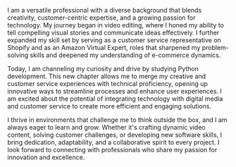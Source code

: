 I am a versatile professional with a diverse background that blends creativity, customer-centric expertise, and a growing passion for technology. My journey began in video editing, where I honed my ability to tell compelling visual stories and communicate ideas effectively. I further expanded my skill set by serving as a customer service representative on Shopify and as an Amazon Virtual Expert, roles that sharpened my problem-solving skills and deepened my understanding of e-commerce dynamics.

Today, I am channeling my curiosity and drive by studying Python development. This new chapter allows me to merge my creative and customer service experiences with technical proficiency, opening up innovative ways to streamline processes and enhance user experiences. I am excited about the potential of integrating technology with digital media and customer service to create more efficient and engaging solutions.

I thrive in environments that challenge me to think outside the box, and I am always eager to learn and grow. Whether it's crafting dynamic video content, solving customer challenges, or developing new software skills, I bring dedication, adaptability, and a collaborative spirit to every project. I look forward to connecting with professionals who share my passion for innovation and excellence.

